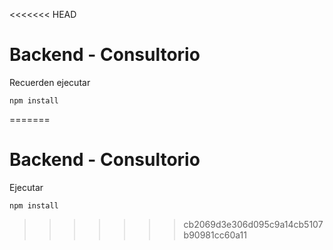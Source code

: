 <<<<<<< HEAD
# Backend - Consultorio

Recuerden ejecutar

```
npm install

```
=======
# Backend - Consultorio

Ejecutar

```
npm install

```
>>>>>>> cb2069d3e306d095c9a14cb5107b90981cc60a11
